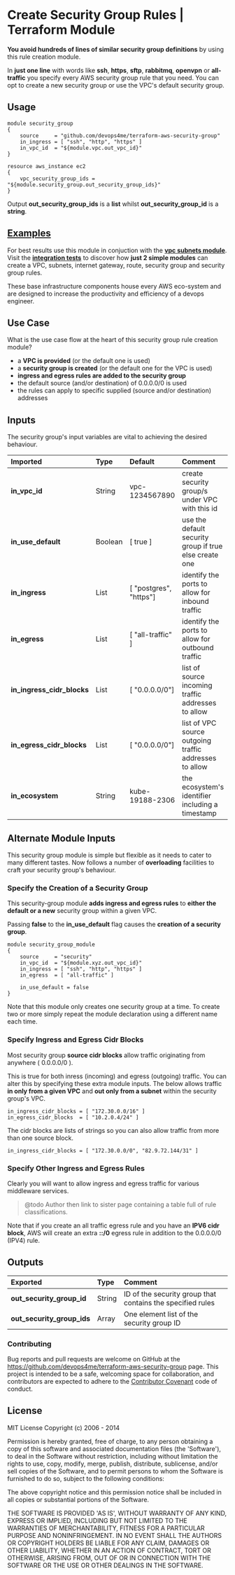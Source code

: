 
# Create Security Group Rules | Terraform Module

**You avoid hundreds of lines of similar security group definitions** by using this rule creation module.

In **just one line** with words like **ssh**, **https**, **sftp**, **rabbitmq**, **openvpn** or **all-traffic** you specify every AWS security group rule that you need. You can opt to create a new security group or use the VPC's default security group.

## Usage

    module security_group
    {
        source     = "github.com/devops4me/terraform-aws-security-group"
        in_ingress = [ "ssh", "http", "https" ]
        in_vpc_id  = "${module.vpc.out_vpc_id}"
    }

    resource aws_instance ec2
    {
        vpc_security_group_ids = "${module.security_group.out_security_group_ids}"
    }

Output **out_security_group_ids** is a **list** whilst **out_security_group_id** is a **string**.

## [Examples](integration.test.dir)

For best results use this module in conjuction with the **[vpc subnets module](../../../terraform-aws-vpc-subnets)**. Visit the **[integration tests](integration.test.dir)** to discover how **just 2 simple modules** can create a VPC, subnets, internet gateway, route, security group and security group rules.

These base infrastructure components house every AWS eco-system and are designed to increase the productivity and efficiency of a devops engineer.


## Use Case

What is the use case flow at the heart of this security group rule creation module?

- a **VPC is provided** (or the default one is used)
- a **security group is created** (or the default one for the VPC is used)
- **ingress and egress rules are added to the security group**
- the default source (and/or destination) of 0.0.0.0/0 is used
- the rules can apply to specific supplied (source and/or destination) addresses


## Inputs

The security group's input variables are vital to achieving the desired behaviour.

| Imported | Type | Default | Comment |
|:-------- |:---- |:------- |:------- |
**in_vpc_id** | String | vpc-1234567890 | create security group/s under VPC with this id
**in_use_default** | Boolean | [ true ] | use the default security group if true else create one
**in_ingress** | List | [ "postgres", "https"] | identify the ports to allow for inbound traffic
**in_egress** | List | [ "all-traffic" ] | identify the ports to allow for outbound traffic
**in_ingress_cidr_blocks** | List | [ "0.0.0.0/0"] | list of source incoming traffic addresses to allow
**in_egress_cidr_blocks** | List | [ "0.0.0.0/0"] | list of VPC source outgoing traffic addresses to allow
**in_ecosystem** | String | kube-19188-2306 | the ecosystem's identifier including a timestamp

## Alternate Module Inputs

This security group module is simple but flexible as it needs to cater to many different tastes. Now follows a number of **overloading** facilities to craft your security group's behaviour.

### Specify the Creation of a Security Group
This security-group module **adds ingress and egress rules** to **either the default or a new** security group within a given VPC.


Passing **false** to the **in_use_default** flag causes the **creation of a security group**.

    module security_group_module
    {
        source     = "security"
        in_vpc_id  = "${module.xyz.out_vpc_id}"
        in_ingress = [ "ssh", "http", "https" ]
        in_egress  = [ "all-traffic" ]

        in_use_default = false
    }

Note that this module only creates one security group at a time. To create two or more simply repeat the module declaration using a different name each time.

### Specify Ingress and Egress Cidr Blocks

Most security group **source cidr blocks** allow traffic originating from anywhere ( 0.0.0.0/0 ).

This is true for both inress (incoming) and egress (outgoing) traffic. You can alter this by specifying these extra module inputs. The below allows traffic **in only from a given VPC** and **out only from a subnet** within the security group's VPC.

    in_ingress_cidr_blocks = [ "172.30.0.0/16" ]
    in_egress_cidr_blocks  = [ "10.2.0.4/24" ]

The cidr blocks are lists of strings so you can also allow traffic from more than one source block.

    in_ingress_cidr_blocks = [ "172.30.0.0/0", "82.9.72.144/31" ]

### Specify Other Ingress and Egress Rules

Clearly you will want to allow ingress and egress traffic for various middleware services.

> @todo Author then link to sister page containing a table full of rule classifications.

Note that if you create an all traffic egress rule and you have an **IPV6 cidr block**, AWS will create an extra **::/0** egress rule in addition to the 0.0.0.0/0 (IPV4) rule.


## Outputs

| Exported                 | Type   | Comment |
|:------------------------ |:------ |:------- |
**out_security_group_id**  | String | ID of the security group that contains the specified rules
**out_security_group_ids** | Array  | One element list of the security group ID


### Contributing

Bug reports and pull requests are welcome on GitHub at the https://github.com/devops4me/terraform-aws-security-group page. This project is intended to be a safe, welcoming space for collaboration, and contributors are expected to adhere to the [Contributor Covenant](http://contributor-covenant.org) code of conduct.

License
-------

MIT License
Copyright (c) 2006 - 2014

Permission is hereby granted, free of charge, to any person obtaining
a copy of this software and associated documentation files (the
'Software'), to deal in the Software without restriction, including
without limitation the rights to use, copy, modify, merge, publish,
distribute, sublicense, and/or sell copies of the Software, and to
permit persons to whom the Software is furnished to do so, subject to
the following conditions:

The above copyright notice and this permission notice shall be
included in all copies or substantial portions of the Software.

THE SOFTWARE IS PROVIDED 'AS IS', WITHOUT WARRANTY OF ANY KIND,
EXPRESS OR IMPLIED, INCLUDING BUT NOT LIMITED TO THE WARRANTIES OF
MERCHANTABILITY, FITNESS FOR A PARTICULAR PURPOSE AND NONINFRINGEMENT.
IN NO EVENT SHALL THE AUTHORS OR COPYRIGHT HOLDERS BE LIABLE FOR ANY
CLAIM, DAMAGES OR OTHER LIABILITY, WHETHER IN AN ACTION OF CONTRACT,
TORT OR OTHERWISE, ARISING FROM, OUT OF OR IN CONNECTION WITH THE
SOFTWARE OR THE USE OR OTHER DEALINGS IN THE SOFTWARE.
